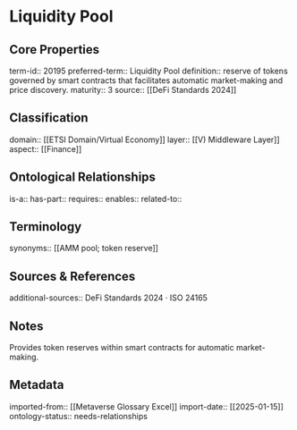 # Liquidity Pool

## Core Properties
term-id:: 20195
preferred-term:: Liquidity Pool
definition:: reserve of tokens governed by smart contracts that facilitates automatic market-making and price discovery.
maturity:: 3
source:: [[DeFi Standards 2024]]

## Classification
domain:: [[ETSI Domain/Virtual Economy]]
layer:: [[V) Middleware Layer]]
aspect:: [[Finance]]

## Ontological Relationships
is-a:: 
has-part:: 
requires:: 
enables:: 
related-to:: 

## Terminology
synonyms:: [[AMM pool; token reserve]]

## Sources & References
additional-sources:: DeFi Standards 2024 · ISO 24165

## Notes
Provides token reserves within smart contracts for automatic market-making.

## Metadata
imported-from:: [[Metaverse Glossary Excel]]
import-date:: [[2025-01-15]]
ontology-status:: needs-relationships